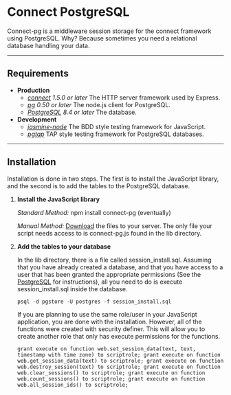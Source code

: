# Connect PostgreSQL

Connect-pg is a middleware session storage for the connect 
framework using PostgreSQL.  Why?  Because sometimes you need a 
relational database handling your data.  

***

## Requirements

* **Production**
	* *[connect](https://github.com/senchalabs/connect) 1.5.0 or later* The HTTP server framework used by Express.
	* *[pg](https://github.com/brianc/node-postgres) 0.50 or later* The node.js client for PostgreSQL.  
	* *[PostgreSQL](http://www.postgresql.org) 8.4 or later* The database.
* **Development**
	* *[jasmine-node](https://github.com/mhevery/jasmine-node)* The BDD style testing framework for JavaScript.  
	* *[pgtap](http://pgtap.org)* TAP style testing framework for PostgreSQL databases.  
	
***

## Installation 

Installation is done in two steps.  The first is to install the JavaScript library, 
and the second is to add the tables to the PostgreSQL database.  

1. **Install the JavaScript library**

	*Standard Method:* npm install connect-pg (eventually)
	
	*Manual Method:* [Download](https://github.com/jebas/connect-pg) the files to your
	server.  The only file your script needs access to is connect-pg.js found in the lib
	directory.  
	
2. **Add the tables to your database**

	In the lib directory, there is a file called session_install.sql.  Assuming that you
	have already created a database, and that you have access to a user that has been 
	granted the appropriate permissions (See the [PostgreSQL](http://www.postgresql.org/docs)
	for instructions), all you need to do is execute session_install.sql inside the database.
	
	`psql -d pgstore -U postgres -f session_install.sql`
	
	If you are planning to use the same role/user in your JavaScript application, you are 
	done with the installation.  However, all of the functions were created with security
	definer.  This will allow you to create another role that only has execute permissions 
	for the functions.  
	
	`
	grant execute on function web.set_session_data(text, text, timestamp with time zone) to scriptrole;
	grant execute on function web.get_session_data(text) to scriptrole;
	grant execute on function web.destroy_session(text) to scriptrole;
	grant execute on function web.clear_sessions() to scriptrole;
	grant execute on function web.count_sessions() to scriptrole;
	grant execute on function web.all_session_ids() to scriptrole;
	`
